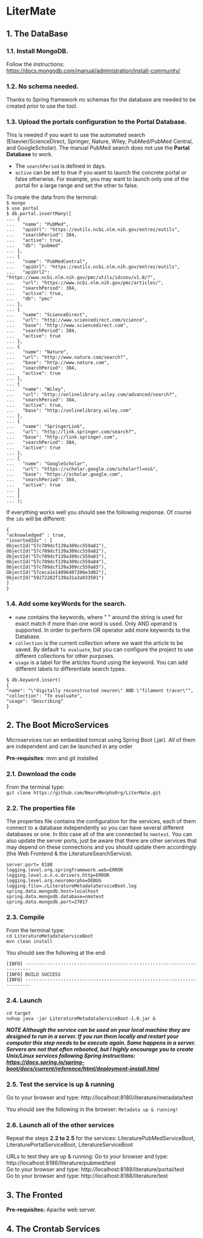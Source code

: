 # LiterMate

## 1. The DataBase

### 1.1.  Install MongoDB. 
Follow the instructions: https://docs.mongodb.com/manual/administration/install-community/
 
### 1.2. No schema needed.
Thanks to Spring framework no schemas for the database are needed to be created prior to use the tool.

### 1.3. Upload the portals configuration to the **Portal Database**.

This is needed if you want to use the automated search (Elsevier/ScienceDirect, Springer, Nature, Wiley, PubMed/PubMed Central, and GoogleScholar). The manual PubMed search does not use the **Portal Database** to work.

* The `searchPeriod` is defined in days. 
* `active` can be set to true if you want to launch the concrete portal or false otherwise. For example, you may want to launch only one of the portal for a large range and set the other to false.

To create the data from the terminal:
<br>
`$ mongo`
<br>
`$ use portal`
<br>
`$ db.portal.insertMany([`<br>
`... {`<br>
`...   "name": "PubMed",`<br>
`...   "apiUrl": "https://eutils.ncbi.nlm.nih.gov/entrez/eutils",`<br>
`...   "searchPeriod": 384,`<br>
`...   "active": true,`<br>
`...   "db": "pubmed"`<br>
`... },`<br>
`... {`<br>
`...   "name": "PubMedCentral",`<br>
`...   "apiUrl": "https://eutils.ncbi.nlm.nih.gov/entrez/eutils",`<br>
`...   "apiUrl2": "https://www.ncbi.nlm.nih.gov/pmc/utils/idconv/v1.0/?",`<br>
`...   "url": "https://www.ncbi.nlm.nih.gov/pmc/articles/",`<br>
`...   "searchPeriod": 384,`<br>
`...   "active": true,`<br>
`...   "db": "pmc"`<br>
`... },`<br>
`... {`<br>
`...   "name": "ScienceDirect",`<br>
`...   "url": "http://www.sciencedirect.com/science",`<br>
`...   "base": "http://www.sciencedirect.com",`<br>
`...   "searchPeriod": 384,`<br>
`...   "active": true`<br>
`... },`<br>
`... {`<br>
`...   "name": "Nature",`<br>
`...   "url": "http://www.nature.com/search?",`<br>
`...   "base": "http://www.nature.com",`<br>
`...   "searchPeriod": 384,`<br>
`...   "active": true`<br>
`... },`<br>
`... {`<br>
`...   "name": "Wiley",`<br>
`...   "url": "http://onlinelibrary.wiley.com/advanced/search?",`<br>
`...   "searchPeriod": 384,`<br>
`...   "active": true,`<br>
`...   "base": "http://onlinelibrary.wiley.com"`<br>
`... },`<br>
`... {`<br>
`...   "name": "SpringerLink",`<br>
`...   "url": "http://link.springer.com/search?",`<br>
`...   "base": "http://link.springer.com",`<br>
`...   "searchPeriod": 384,`<br>
`...   "active": true`<br>
`... },`<br>
`... {`<br>
`...   "name": "GoogleScholar",`<br>
`...   "url": "https://scholar.google.com/scholar?l=es&",`<br>
`...   "base": "https://scholar.google.com",`<br>
`...   "searchPeriod": 384,`<br>
`...   "active": true`<br>
`... }`<br>
`... ]`<br>
`... );`<br>


If everything works well you should see the following response. Of course the `ids` will be different:

`{`<br>
	`"acknowledged" : true,`<br>
	`"insertedIds" : [`<br>
		`ObjectId("57c709dcf139a309cc559a81"),`<br>
		`ObjectId("57c709dcf139a309cc559a82"),`<br>
		`ObjectId("57c709dcf139a309cc559a83"),`<br>
		`ObjectId("57c709dcf139a309cc559a84"),`<br>
		`ObjectId("57c709dcf139a309cc559a85"),`<br>
		`ObjectId("57ceca1e14896407206e3d82"),`<br>
		`ObjectId("59272282f139a31a3a033501")`<br>
	`]`<br>
`}`<br>

### 1.4. Add some keyWords for the search.
* `name` contains the keywords, where " " around the string is used for exact match if more than one word is used. Only AND operand is supported. In order to perform OR operator add more keywords to the Database.
* `collection` is the current collection where we want the article to be saved. By default `To evaluate`, but you can configure the project to use different collections for other purposes.
* `usage` is a label for the articles found using the keyword. You can add different labels to differentiate search types. 

`$ db.keyword.insert(`<br>
`{`<br>
  `"name": "\"digitally reconstructed neuron\" AND \"filament tracer\"",`<br>
  `"collection": "To evaluate",`<br>
  `"usage": "Describing"`<br>
`}`<br>

## 2. The Boot MicroServices
Microservices run an embedded tomcat using Spring Boot (.jar). All of them are independent and can be launched in any order

**Pre-requisites**: mvn and git installed

### 2.1. Download the code

From the terminal type:<br>
`git clone https://github.com/NeuroMorphoOrg/LiterMate.git`

### 2.2. The properties file

The properties file contains the configuration for the services, each of them connect to a database independently so you can have several different databases or one. In this case all of the are connected to `nmotest`.
You can also update the server ports, just be aware that there are other services that may depend on these connections and you should update them accordingly (the Web Frontend & the LiteratureSearchService).

`server.port= 8180`<br>
`logging.level.org.springframework.web=ERROR`<br>
`logging.level.o.n.o.drivers.http=ERROR`<br>
`logging.level.org.neuromorpho=DEBUG`<br>
`logging.file=./LiteratureMetadataServiceBoot.log`<br>
`spring.data.mongodb.host=localhost`<br>
`spring.data.mongodb.database=nmotest`<br>
`spring.data.mongodb.port=27017`<br>

### 2.3. Compile

From the terminal type:<br>
`cd LiteratureMetadataServiceBoot`<br>
`mvn clean install`<br>

You should see the following at the end:

`[INFO] ------------------------------------------------------------------------`<br>
`[INFO] BUILD SUCCESS`<br>
`[INFO] ------------------------------------------------------------------------`<br>

### 2.4. Launch
`cd target`<br>
`nohup java -jar LiteratureMetadataServiceBoot-1.0.jar &`<br>

_**NOTE Although the service can be used on your local machine they are designed to run in a server. If you run them locally and restart your computer this step needs to be execute again. Same happens in a server. Servers are not that often rebooted, but I highly encourage you to create Unix/Linux services following Spring instructions: https://docs.spring.io/spring-boot/docs/current/reference/html/deployment-install.html**_ 

### 2.5. Test the service is up & running
Go to your browser and type: http://localhost:8180/literature/metadata/test

You should see the following in the browser: `Metadata up & running!`

### 2.6. Launch all of the other services

Repeat the steps **2.2 to 2.5** for the services: LiteraturePubMedServiceBoot, LiteraturePortalServiceBoot, LiteratureServiceBoot

URLs to test they are up & running:
Go to your browser and type: http://localhost:8186/literature/pubmed/test <br>
Go to your browser and type: http://localhost:8189/literature/portal/test <br>
Go to your browser and type: http://localhost:8188/literature/test <br>


## 3. The Fronted

**Pre-requisites:** Apache web server.


## 4. The Crontab Services
